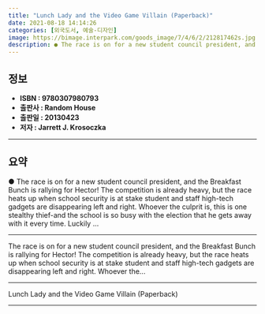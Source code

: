 ```yaml
---
title: "Lunch Lady and the Video Game Villain (Paperback)"
date: 2021-08-18 14:14:26
categories: [외국도서, 예술-디자인]
image: https://bimage.interpark.com/goods_image/7/4/6/2/212817462s.jpg
description: ● The race is on for a new student council president, and the Breakfast Bunch is rallying for Hector! The competition is already heavy, but the race heats up w
---
```


## **정보**

- **ISBN : 9780307980793**
- **출판사 : Random House**
- **출판일 : 20130423**
- **저자 : Jarrett J. Krosoczka**

------



## **요약**

●  The race is on for a new student council president, and the Breakfast Bunch is rallying for Hector! The competition is already heavy, but the race heats up when school security is at stake student and staff high-tech gadgets are disappearing left and right. Whoever the culprit is, this is one stealthy thief-and the school is so busy with the election that he gets away with it every time. Luckily ...

------

The race is on for a new student council president, and the Breakfast Bunch is rallying for Hector! The competition is already heavy, but the race heats up when school security is at stake student and staff high-tech gadgets are disappearing left and right. Whoever the... 

------


Lunch Lady and the Video Game Villain (Paperback) 

------


